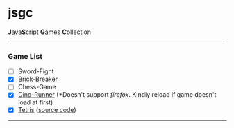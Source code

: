 # jsgc

**J**ava**S**cript **G**ames **C**ollection

---

### Game List

- [ ] Sword-Fight
- [x] [Brick-Breaker](https://brick-breaker-the-prime.netlify.app/)
- [ ] Chess-Game
- [X] [Dino-Runner](https://dino-runner-sigma.vercel.app/) (*Doesn't support *firefox*. Kindly reload if game doesn't load at first)
- [x] [Tetris](https://tetris-ts-game.netlify.app/) ([source code](https://github.com/The-Phoenics/Tetris-ts)) 

---
